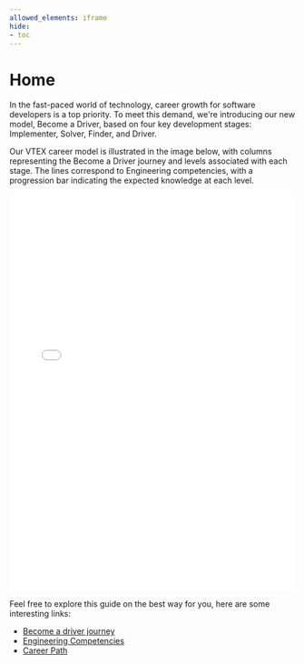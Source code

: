 ```yaml
---
allowed_elements: iframe
hide:
- toc
---
```


# Home

In the fast-paced world of technology, career growth for software developers is a top priority. To meet this demand, we're introducing our new model, Become a Driver, based on four key development stages: Implementer, Solver, Finder, and Driver.

Our VTEX career model is illustrated in the image below, with columns representing the Become a Driver journey and levels associated with each stage. The lines correspond to Engineering competencies, with a progression bar indicating the expected knowledge at each level.

<iframe id="stairs-chart" src="stairs-chart.html" width="100%" height="700px" frameBorder="0"></iframe>

Feel free to explore this guide on the best way for you, here are some interesting links:

* [Become a driver journey](journey.md)
* [Engineering Competencies](competencies/index.md)
* [Career Path](career-path/index.md)
